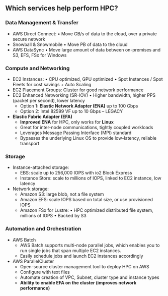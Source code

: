 ##  Which services help perform HPC?
### Data Management & Transfer 
- AWS Direct Connect: • Move GB/s of data to the cloud, over a private secure network 
- Snowball & Snowmobile • Move PB of data to the cloud 
- AWS DataSync • Move large amount of data between on-premises and S3, EFS, FSx for Windows
### Compute and Networking 
- EC2 Instances: • CPU optimized, GPU optimized • Spot Instances / Spot Fleets for cost savings + Auto Scaling 
- EC2 Placement Groups: Cluster for good network performance
- EC2 Enhanced Networking (SR-IOV) • Higher bandwidth, higher PPS (packet per second), lower latency 
	- Option 1: **Elastic Network Adapter (ENA)** up to 100 Gbps
	- Option 2: Intel 82599 VF up to 10 Gbps – LEGACY
- **Elastic Fabric Adapter (EFA)** 
	- **Improved ENA** for HPC, only works for **Linux** 
	- Great for inter-node communications, tightly coupled workloads 
	- Leverages Message Passing Interface (MPI) standard 
	- Bypasses the underlying Linux OS to provide low-latency, reliable transport
### Storage 
- Instance-attached storage: 
	- EBS: scale up to 256,000 IOPS with io2 Block Express 
	- Instance Store: scale to millions of IOPS, linked to EC2 instance, low latency 
- Network storage: 
	- Amazon S3: large blob, not a file system 
	- Amazon EFS: scale IOPS based on total size, or use provisioned IOPS 
	- Amazon FSx for Lustre: • HPC optimized distributed file system, millions of IOPS • Backed by S3
### Automation and Orchestration 
- AWS Batch 
	- AWS Batch supports multi-node parallel jobs, which enables you to run single jobs that span multiple EC2 instances. 
	- Easily schedule jobs and launch EC2 instances accordingly 
- AWS ParallelCluster
	- Open-source cluster management tool to deploy HPC on AWS 
	- Configure with text files 
	- Automate creation of VPC, Subnet, cluster type and instance types 
	- **Ability to enable EFA on the cluster (improves network performance)**